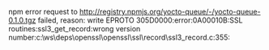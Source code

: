 npm error request to http://registry.npmjs.org/yocto-queue/-/yocto-queue-0.1.0.tgz failed, reason: write EPROTO 305D0000:error:0A00010B:SSL routines:ssl3_get_record:wrong version number:c:\ws\deps\openssl\openssl\ssl\record\ssl3_record.c:355:

